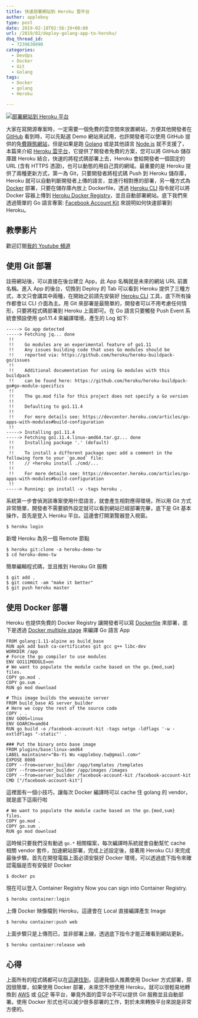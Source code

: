 ```yaml
---
title: 快速部署網站到 Heroku 雲平台
author: appleboy
type: post
date: 2019-02-18T02:56:19+00:00
url: /2019/02/deploy-golang-app-to-heroku/
dsq_thread_id:
  - 7239630090
categories:
  - DevOps
  - Docker
  - Git
  - Golang
tags:
  - Docker
  - golang
  - Heroku

---
```

[![部署網站到 Heroku 平台][1]][1]

大家在寫開源專案時，一定需要一個免費的雲空間來放置網站，方便其他開發者在 [GitHub][2] 看到時，可以先點選 Demo 網站來試用，也許開發者可以使用 GitHub 提供的免[費靜態網站][3]，但是如果是跑 [Golang][4] 或是其他語言 [Node.js][5] 就不支援了，本篇來介紹 [Heroku 雲平台][6]，它提供了開發者免費的方案，您可以將 GitHub 儲存庫跟 Heroku 結合，快速的將程式碼部署上去，Heroku 會給開發者一個固定的 URL (含有 HTTPS 憑證)，也可以動態的用自己買的網域。最重要的是 Heroku 提供了兩種更新方式，第一為 Git，只要開發者將程式碼 Push 到 Heroku 儲存庫，Heroku 就可以自動判斷開發者上傳的語言，並進行相對應的部署，另一種方式為 [Docker][7] 部署，只要在儲存庫內放上 Dockerfile，透過 [Heroku CLI][8] 指令就可以將 Docker 容器上傳到 [Heroku Docker Registry][9]，並且自動部署網站。底下我們來透過簡單的 Go 語言專案: [Facebook Account Kit][10] 來說明如何快速部署到 Heroku。

<!--more-->

## 教學影片

歡迎訂閱[我的 Youtube 頻道][11]

## 使用 Git 部署

註冊網站後，可以直接在後台建立 App，此 App 名稱就是未來的網站 URL 前置名稱。進入 App 的後台，切換到 Deploy 的 Tab 可以看到 Heroku 提供了三種方式，本文只會講其中兩種，在開始之前請先安裝好 [Heroku CLI][12] 工具，底下所有操作都會以 CLI 介面為主。用 Git 來部署是最簡單的，開發者可以不用考慮任何情形，只要將程式碼部署到 Heroku 上面即可。在 Go 語言只要觸發 Push Event 系統會預設使用 go1.11.4 來編譯環境，產生的 Log 如下:

<pre><code class="language-go">-----&gt; Go app detected
-----&gt; Fetching jq... done
 !!    
 !!    Go modules are an experimental feature of go1.11
 !!    Any issues building code that uses Go modules should be
 !!    reported via: https://github.com/heroku/heroku-buildpack-go/issues
 !!    
 !!    Additional documentation for using Go modules with this buildpack
 !!    can be found here: https://github.com/heroku/heroku-buildpack-go#go-module-specifics
 !!    
 !!    The go.mod file for this project does not specify a Go version
 !!    
 !!    Defaulting to go1.11.4
 !!    
 !!    For more details see: https://devcenter.heroku.com/articles/go-apps-with-modules#build-configuration
 !!    
-----&gt; Installing go1.11.4
-----&gt; Fetching go1.11.4.linux-amd64.tar.gz... done
 !!    Installing package '.' (default)
 !!    
 !!    To install a different package spec add a comment in the following form to your `go.mod` file:
 !!    // +heroku install ./cmd/...
 !!    
 !!    For more details see: https://devcenter.heroku.com/articles/go-apps-with-modules#build-configuration
 !!    
-----&gt; Running: go install -v -tags heroku . </code></pre>

系統第一步會偵測該專案使用什麼語言，就會產生相對應得環境，所以用 Git 方式非常簡單，開發者不需要額外設定就可以看到網站已經部署完畢，底下是 Git 基本操作，首先是登入 Heroku 平台。這邊會打開瀏覽器登入視窗。

<pre><code class="language-sh">$ heroku login</code></pre>

新增 Heroku 為另一個 Remote 節點

<pre><code class="language-sh">$ heroku git:clone -a heroku-demo-tw
$ cd heroku-demo-tw</code></pre>

簡單編輯程式碼，並且推到 Heroku Git 服務

<pre><code class="language-sh">$ git add .
$ git commit -am "make it better"
$ git push heroku master</code></pre>

## 使用 Docker 部署

Heroku 也提供免費的 Docker Registry 讓開發者可以寫 [Dockerfile][13] 來部署，底下是透過 [Docker multiple stage][14] 來編譯 Go 語言 App

<pre><code class="language-docker">FROM golang:1.11-alpine as build_base
RUN apk add bash ca-certificates git gcc g++ libc-dev
WORKDIR /app
# Force the go compiler to use modules
ENV GO111MODULE=on
# We want to populate the module cache based on the go.{mod,sum} files.
COPY go.mod .
COPY go.sum .
RUN go mod download

# This image builds the weavaite server
FROM build_base AS server_builder
# Here we copy the rest of the source code
COPY . .
ENV GOOS=linux
ENV GOARCH=amd64
RUN go build -o /facebook-account-kit -tags netgo -ldflags '-w -extldflags "-static"' .

### Put the binary onto base image
FROM plugins/base:linux-amd64
LABEL maintainer="Bo-Yi Wu &lt;appleboy.tw@gmail.com&gt;"
EXPOSE 8080
COPY --from=server_builder /app/templates /templates
COPY --from=server_builder /app/images /images
COPY --from=server_builder /facebook-account-kit /facebook-account-kit
CMD ["/facebook-account-kit"]</code></pre>

這裡面有一個小技巧，讓每次 Docker 編譯時可以 cache 住 golang 的 vendor，就是底下這兩行啦

<pre><code class="language-dockerfile"># We want to populate the module cache based on the go.{mod,sum} files.
COPY go.mod .
COPY go.sum .
RUN go mod download</code></pre>

這時候只要我們沒有動過 `go.*` 相關檔案，每次編譯時系統就會自動幫忙 cache 相關 vendor 套件，加速網站部署，完成上述設定後，接著用 Heroku CLI 來完成最後步驟。首先在開發電腦上面必須安裝好 Docker 環境，可以透過底下指令來確認電腦是否有安裝好 Docker

<pre><code class="language-sh">$ docker ps</code></pre>

現在可以登入 Container Registry Now you can sign into Container Registry.

<pre><code class="language-sh">$ heroku container:login</code></pre>

上傳 Docker 映像檔到 Heroku，這邊會在 Local 直接編譯產生 Image

<pre><code class="language-sh">$ heroku container:push web</code></pre>

上面步驟只是上傳而已，並非部署上線，透過底下指令才能正確看到網站更新。

<pre><code class="language-sh">$ heroku container:release web</code></pre>

## 心得

上面所有的程式碼都可以在[這邊找到][15]，這邊我個人推薦使用 Docker 方式部署，原因很簡單，如果使用 Docker 部署，未來您不想使用 Heroku，就可以很輕易地轉換到 [AWS][16] 或 [GCP][17] 等平台，畢竟外面的雲平台不可以提供 Git 服務並且自動部署。使用 Docker 形式也可以減少很多部署的工作，對於未來轉換平台來說是非常方便的。

 [1]: https://lh3.googleusercontent.com/jx4kYMmehnuyhVbEhvZKNEQwjCAgcTg2JIQamusY9-SuIbEEvJl2zXLJidfq-m9Oy1PQrROA9GQxdjjSiRVsvAGIj3tikwT0ZNB9XhciyCwjE60XE_jDJIqqEMmaKqwDzCMirK0u7Hw=w1920-h1080 "部署網站到 Heroku 平台"
 [2]: https://github.com "GitHub"
 [3]: https://pages.github.com/ "費靜態網站"
 [4]: https://golang.org "Golang"
 [5]: https://nodejs.org/ "Node.js"
 [6]: https://www.heroku.com/ "Ｈeroku 雲平台"
 [7]: https://www.docker.com/ "Docker"
 [8]: https://devcenter.heroku.com/articles/heroku-cli "Heroku CLI"
 [9]: https://devcenter.heroku.com/articles/container-registry-and-runtime "Heroku Docker Registry"
 [10]: https://github.com/go-training/facebook-account-kit "Facebook Account Kit"
 [11]: http://bit.ly/youtube-boy "我的 Youtube 頻道"
 [12]: https://devcenter.heroku.com/articles/heroku-command-line "Heroku CLI"
 [13]: https://github.com/go-training/facebook-account-kit/blob/1faa35cf83e3e00c8b48e3047d676c379a1aef44/Dockerfile#L1 "Dockerfile"
 [14]: https://blog.wu-boy.com/2017/04/build-minimal-docker-container-using-multi-stage-for-go-app/ "Docker multiple stage"
 [15]: https://github.com/go-training/facebook-account-kit "這邊找到"
 [16]: https://aws.amazon.com/ "AWS"
 [17]: https://cloud.google.com/gcp "GCP"